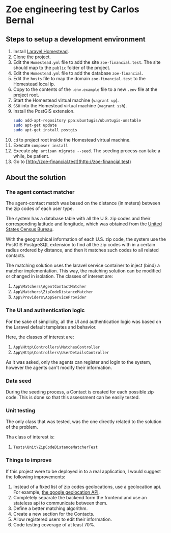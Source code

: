 # Zoe engineering test by Carlos Bernal

## Steps to setup a development environment

1. Install [Laravel Homestead](https://laravel.com/docs/5.7/homestead).
2. Clone the project.
3. Edit the `Homestead.yml` file to add the site `zoe-financial.test`. The site should map to the `public` folder of the project.
4. Edit the `Homestead.yml` file to add the database `zoe-financial`.
5. Edit the `hosts` file to map the domain `zoe-financial.test` to the Homestead local ip.
6. Copy to the contents of the `.env.example` file to a new `.env` file at the project root.
7. Start the Homestead virtual machine (`vagrant up`).
8. `SSH` into the Homestead virtual machine (`vagrant ssh`).
9. Install the PostGIS extension.
    ```bash
    sudo add-apt-repository ppa:ubuntugis/ubuntugis-unstable
    sudo apt-get update
    sudo apt-get install postgis
    ```
10. `cd` to project root inside the Homestead virtual machine.
11. Execute `composer install`
12. Execute `php artisan migrate --seed`. The seeding process can take a while, be patient.
13. Go to [http://zoe-financial.test](http://zoe-financial.test)

## About the solution

### The agent contact matcher

The agent-contact match was based on the distance (in meters) between the zip codes of each user type.

The system has a database table with all the U.S. zip codes and their corresponding latitude and longitude, which was obtained from the [United States Census Bureau](https://www.census.gov/geo/maps-data/data/gazetteer2018.html).

With the geographical information of each U.S. zip code, the system use the PostGIS PostgreSQL extension to find all the zip codes with in a certain radius ordered by distance, and then it matches such codes to all related contacts.

The matching solution uses the laravel service container to inject (bind) a matcher implementation. This way, the matching solution can be modified or changed in isolation. The classes of interest are:

1. `App\Matchers\AgentContactMatcher`
2. `App\Matchers\ZipCodeDistanceMatcher`
3. `App\Providers\AppServiceProvider`

### The UI and authentication logic

For the sake of simplicity, all the UI and authentication logic was based on the Laravel default templates and behavior.

Here, the classes of interest are:

1. `App\Http\Controllers\MatchesController`
2. `App\Http\Controllers\UserDetailsController`

As it was asked, only the agents can register and login to the system, however the agents can't modify their information.

### Data seed

During the seeding process, a Contact is created for each possible zip code. This is done so that this assessment can be easily tested.  

### Unit testing

The only class that was tested, was the one directly related to the solution of the problem.

Tha class of interest is:

1. `Tests\Unit\ZipCodeDistanceMatcherTest`

### Things to improve

If this project were to be deployed in to a real application, I would suggest the following improvements:

1. Instead of a fixed list of zip codes geolocations, use a geolocation api. For example, [the google geolocation API](https://developers.google.com/maps/documentation/geolocation/intro).
2. Completely separate the backend form the frontend and use an stateless api to communicate between them.
3. Define a better matching algorithm.
4. Create a new section for the Contacts. 
5. Allow registered users to edit their information.
6. Code testing coverage of at least 70%.



  